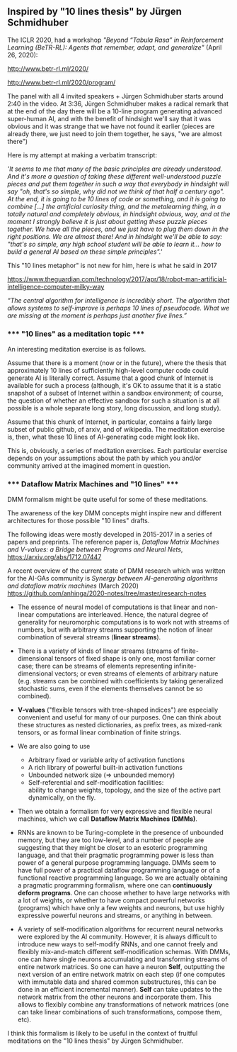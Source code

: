 ## Inspired by "10 lines thesis" by Jürgen Schmidhuber

The ICLR 2020, had a workshop _"Beyond “Tabula Rasa” in Reinforcement Learning (BeTR-RL): 
Agents that remember, adapt, and generalize"_
(April 26, 2020):

http://www.betr-rl.ml/2020/

http://www.betr-rl.ml/2020/program/

The panel with all 4 invited speakers + Jürgen Schmidhuber starts around 2:40 in the video. 
At 3:36, Jürgen Schmidhuber makes a radical remark that at the end of the day there will be a 
10-line program generating advanced super-human AI, and with the benefit of hindsight 
we'll say that it was obvious and it was strange that we have not found it earlier
(pieces are already there, we just need to join them together, he says, "we are almost there")

Here is my attempt at making a verbatim transcript:

_'It seems to me that many of the basic principles are already understood.
And it's more a question of taking these different well-understood puzzle pieces and 
put them together in such a way that everybody in hindsight will say 
"oh, that's so simple, why did not we think of that half a century ago". 
At the end, it is going to be 10 lines of code or something, 
and it is going to combine [...] the artificial curiosity thing, 
and the metalearning thing, in a totally natural and completely obvious, 
in hindsight obvious, way, and at the moment I strongly believe it is 
just about getting these puzzle pieces together. We have all the pieces, 
and we just have to plug them down in the right positions. We are almost there! 
And in hindsight we'll be able to say: 
"that's so simple, any high school student will be able to learn it... 
how to build a general AI based on these simple principles".'_

This "10 lines metaphor" is not new for him, here is what he said in 2017

https://www.theguardian.com/technology/2017/apr/18/robot-man-artificial-intelligence-computer-milky-way

_“The central algorithm for intelligence is incredibly short. 
The algorithm that allows systems to self-improve is perhaps 10 lines of pseudocode. 
What we are missing at the moment is perhaps just another five lines.”_

### *** "10 lines" as a meditation topic ***

An interesting meditation exercise is as follows.

Assume that there is a moment (now or in the future), where the thesis
that approximately 10 lines of sufficiently high-level computer code could
generate AI is literally correct. Assume that a good chunk of Internet is
available for such a process (although, it's OK to assume that it is
a static snapshot of a subset of Internet within a sandbox environment;
of course, the question of whether an effective sandbox for such a
situation is at all possible is a whole separate long story, long discussion,
and long study).

Assume that this chunk of Internet, in particular, contains a fairly large subset of
public github, of arxiv, and of wikipedia. The meditation exercise is,
then, what these 10 lines of AI-generating code might look like.

This is, obviously, a series of meditation exercises. Each particular
exercise depends on your assumptions about the path by which you and/or
community arrived at the imagined moment in question.

### *** Dataflow Matrix Machines and "10 lines" ***

DMM formalism might be quite useful for some of these meditations.

The awareness of the key DMM concepts might inspire new and different
architectures for those possible "10 lines" drafts.

The following ideas were mostly developed in 2015-2017 in a series
of papers and preprints. The reference paper is,
_Dataflow Matrix Machines and V-values: a Bridge between Programs and Neural Nets_,
https://arxiv.org/abs/1712.07447

A recent overview of the current state of DMM research which was written
for the AI-GAs community is
_Synergy between AI-generating algorithms and dataflow matrix machines_
(March 2020)
https://github.com/anhinga/2020-notes/tree/master/research-notes

  * The essence of neural model of computations is that 
    linear and non-linear computations are interleaved. 
    Hence, the natural degree of generality for neuromorphic computations 
    is to work not with streams of numbers, but with arbitrary streams
    supporting the notion of linear combination of several streams (**linear streams**).

  * There is a variety of kinds of linear streams (streams of finite-dimensional
    tensors of fixed shape is only one, most familiar corner case; there can
    be streams of elements representing infinite-dimensional vectors; or
    even streams of elements of arbitrary nature (e.g. streams can be combined
    with coefficients by taking generalized stochastic sums, even if the
    elements themselves cannot be so combined).
    
  * **V-values** ("flexible tensors with tree-shaped indices") are especially
    convenient and useful for many of our purposes. One can think about these
    structures as nested dictionaries, as prefix trees, as mixed-rank tensors,
    or as formal linear combination of finite strings.

  * We are also going to use
      * Arbitrary fixed or variable arity of activation functions
      * A rich library of powerful built-in activation functions
      * Unbounded network size (⇒ unbounded memory)
      * Self-referential and self-modification facilities:  
        ability to change weights, topology, and the size of the active part dynamically, on the fly.
   
  * Then we obtain a formalism for very expressive and flexible neural machines,
    which we call **Dataflow Matrix Machines (DMMs)**.
  
  * RNNs are known to be Turing-complete in the presence of unbounded memory,
    but they are too low-level, and a number of people are suggesting that they
    might be closer to an esoteric programming language, and that their
    pragmatic programming power is less than power of a general purpose programming
    language. DMMs seem to have full power of a practical dataflow programming language
    or of a functional reactive programming language. So we are actually obtaining
    a pragmatic programming formalism, where one can **continuously deform programs**.
    One can choose whether to have large networks with a lot of weights, or whether to have
    compact powerful networks (programs) which have only a few weights and neurons, 
    but use highly expressive powerful neurons and streams, or anything in between.
    
  * A variety of self-modification algorithms for recurrent neural networks were explored
    by the AI community. However, it is always difficult to introduce new ways to
    self-modify RNNs, and one cannot freely and flexibly mix-and-match different
    self-modification schemas. With DMMs, one can have single neurons accumulating and
    transforming streams of entire network matrices. So one can have a neuron **Self**,
    outputting the next version of an entire network matrix on each step (if one computes
    with immutable data and shared common substructures, this can be done in
    an efficient incremental manner). **Self** can take updates to the network matrix
    from the other neurons and incorporate them. This allows to flexibly combine
    any transformations of network matrices (one can take linear combinations of such
    transformations, compose them, etc).
    
I think this formalism is likely to be useful in the context of fruitful meditations
on the "10 lines thesis" by Jürgen Schmidhuber.
 
